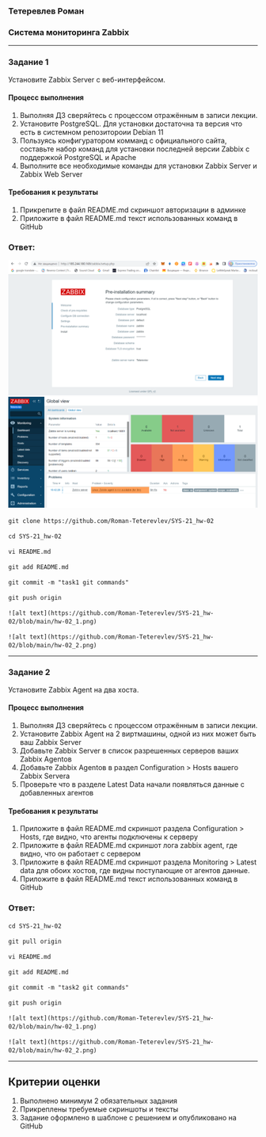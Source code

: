 ### Тетеревлев Роман
### Система мониторинга Zabbix

---

### Задание 1 

Установите Zabbix Server с веб-интерфейсом.

#### Процесс выполнения
1. Выполняя ДЗ сверяйтесь с процессом отражённым в записи лекции.
2. Установите PostgreSQL. Для установки достаточна та версия что есть в системном репозитороии Debian 11
3. Пользуясь конфигуратором комманд с официального сайта, составьте набор команд для установки последней версии Zabbix с поддержкой PostgreSQL и Apache
4. Выполните все необходимые команды для установки Zabbix Server и Zabbix Web Server

#### Требования к результаты 
1. Прикрепите в файл README.md скриншот авторизации в админке
2. Приложите в файл README.md текст использованных команд в GitHub

### Ответ:
![alt text](https://github.com/Roman-Teterevlev/SYS-21_hw-02/blob/main/hw-02_1.png)
![alt text](https://github.com/Roman-Teterevlev/SYS-21_hw-02/blob/main/hw-02_2.png)


```git clone https://github.com/Roman-Teterevlev/SYS-21_hw-02```

```cd SYS-21_hw-02```

```vi README.md```

```git add README.md```

```git commit -m "task1 git commands"```

```git push origin```

```![alt text](https://github.com/Roman-Teterevlev/SYS-21_hw-02/blob/main/hw-02_1.png)```

```![alt text](https://github.com/Roman-Teterevlev/SYS-21_hw-02/blob/main/hw-02_2.png)```

---

### Задание 2 

Установите Zabbix Agent на два хоста.

#### Процесс выполнения
1. Выполняя ДЗ сверяйтесь с процессом отражённым в записи лекции.
2. Установите Zabbix Agent на 2 виртмашины, одной из них может быть ваш Zabbix Server
3. Добавьте Zabbix Server в список разрешенных серверов ваших Zabbix Agentов
4. Добавьте Zabbix Agentов в раздел Configuration > Hosts вашего Zabbix Servera
5. Проверьте что в разделе Latest Data начали появляться данные с добавленных агентов

#### Требования к результаты 
1. Приложите в файл README.md скриншот раздела Configuration > Hosts, где видно, что агенты подключены к серверу
2. Приложите в файл README.md скриншот лога zabbix agent, где видно, что он работает с сервером
3. Приложите в файл README.md скриншот раздела Monitoring > Latest data для обоих хостов, где видны поступающие от агентов данные.
4. Приложите в файл README.md текст использованных команд в GitHub

### Ответ:


```cd SYS-21_hw-02```

```git pull origin```

```vi README.md```

```git add README.md```

```git commit -m "task2 git commands"```

```git push origin```

```![alt text](https://github.com/Roman-Teterevlev/SYS-21_hw-02/blob/main/hw-02_1.png)```

```![alt text](https://github.com/Roman-Teterevlev/SYS-21_hw-02/blob/main/hw-02_2.png)```

---

## Критерии оценки

1. Выполнено минимум 2 обязательных задания
2. Прикреплены требуемые скриншоты и тексты 
3. Задание оформлено в шаблоне с решением и опубликовано на GitHub
